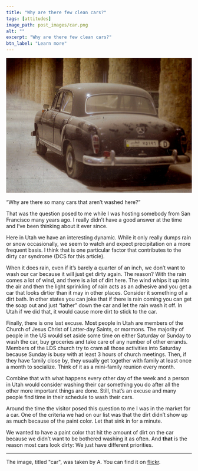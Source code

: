 ```yaml
---
title: "Why are there few clean cars?"
tags: [attitudes]
image_path: post_images/car.png
alt: ""
excerpt: "Why are there few clean cars?"
btn_label: "Learn more"
---
```

![car][image]

“Why are there so many cars that aren’t washed here?”

That was the question posed to me while I was hosting somebody from San Francisco many years ago. I really didn’t have a good answer at the time and I’ve been thinking about it ever since.

Here in Utah we have an interesting dynamic. While it only really dumps rain or snow occasionally, we seem to watch and expect precipitation on a more frequent basis. I think that is one particular factor that contributes to the dirty car syndrome (DCS for this article).

When it does rain, even if it’s barely a quarter of an inch, we don’t want to wash our car because it will just get dirty again. The reason? With the rain comes a lot of wind, and there is a lot of dirt here. The wind whips it up into the air and then the light sprinkling of rain acts as an adhesive and you get a car that looks dirtier than it may in other places. Consider it something of a dirt bath. In other states you can joke that if there is rain coming you can get the soap out and just “lather” down the car and let the rain wash it off. In Utah if we did that, it would cause more dirt to stick to the car.

Finally, there is one last excuse. Most people in Utah are members of the Church of Jesus Christ of Latter-day Saints, or mormons. The majority of people in the US would set aside some time on either Saturday or Sunday to wash the car, buy groceries and take care of any number of other errands. Members of the LDS church try to cram all those activities into Saturday because Sunday is busy with at least 3 hours of church meetings. Then, if they have family close by, they usually get together with family at least once a month to socialize. Think of it as a mini-family reunion every month.

Combine that with what happens every other day of the week and a person in Utah would consider washing their car something you do after all the other more important things are done. Still, that’s an excuse and many people find time in their schedule to wash their cars.

Around the time the visitor posed this question to me I was in the market for a car. One of the criteria we had on our list was that the dirt didn’t show up as much because of the paint color. Let that sink in for a minute.

We wanted to have a paint color that hit the amount of dirt on the car because we didn’t want to be bothered washing it as often. And **that** is the reason most cars look dirty: We just have different priorities.

---
The image, titled "car", was taken by A. You can find it on [flickr][flickr].

[image]: /images/post_images/car.jpg
[flickr]: https://www.flickr.com/photos/zenat_el3ain/4221408441
